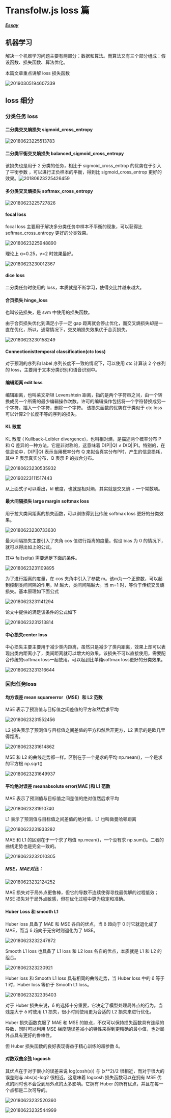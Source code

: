 

# Transfolw.js loss 篇

##### [Essay](https://dixinl.github.io/Essay/)

## 机器学习

解决一个机器学习问题主要有两部分：数据和算法。而算法又有三个部分组成：假设函数、损失函数、算法优化。

本篇文章重点讲解 loss 损失函数

![20190305194607339](./images/20190305194607339.png)

## loss 细分

### 分类任务 loss

#### 二分类交叉熵损失 sigmoid_cross_entropy

![20180623225513783](./images/20180623225513783.png)

#### 二分类平衡交叉熵损失 balanced_sigmoid_cross_entropy

该损失也是用于 2 分类的任务，相比于 sigmoid_cross_entrop 的优势在于引入了平衡参数 ，可以进行正负样本的平衡，得到比 sigmoid_cross_entrop 更好的效果。![20180623225426459](./images/20180623225426459.png)

#### 多分类交叉熵损失 softmax_cross_entropy

![20180623225727826](./images/20180623225727826.png)

#### focal loss

focal loss 主要用于解决多分类任务中样本不平衡的现象，可以获得比 softmax_cross_entropy 更好的分类效果。

![20180623225948890](./images/20180623225948890.png)

理论上 α=0.25，γ=2 时效果最好。

![20180623230012367](./images/20180623230012367.png)

#### dice loss

二分类任务时使用的 loss，本质就是不断学习，使得交比并越来越大。

#### 合页损失 hinge_loss

也叫铰链损失，是 svm 中使用的损失函数。

由于合页损失优化到满足小于一定 gap 距离就会停止优化，而交叉熵损失却是一直在优化，所以，通常情况下，交叉熵损失效果优于合页损失。

![20180623230158249](./images/20180623230158249.png)

#### Connectionisttemporal classification(ctc loss)

对于预测的序列和 label 序列长度不一致的情况下，可以使用 ctc 计算该 2 个序列的 loss，主要用于文本分类识别和语音识别中。

#### 编辑距离 edit loss

编辑距离，也叫莱文斯坦 Levenshtein 距离，指的是两个字符串之间，由一个转换成另一个所需的最少编辑操作次数。许可的编辑操作包括将一个字符替换成另一个字符，插入一个字符，删除一个字符。
该损失函数的优势在于类似于 ctc loss 可以计算2个长度不等的序列的损失。

#### KL 散度

KL 散度 ( Kullback–Leibler divergence)，也叫相对熵，是描述两个概率分布 P 和 Q 差异的一种方法。它是非对称的，这意味着 D(P||Q) ≠ D(Q||P)。特别的，在信息论中，D(P||Q) 表示当用概率分布 Q 来拟合真实分布P时，产生的信息损耗，其中 P 表示真实分布，Q 表示 P 的拟合分布。


![20180623230535932](./images/20180623230535932.png)

![20190223111517443](./images/20190223111517443.png)

从上面式子可以看出，kl 散度，也就是相对熵，其实就是交叉熵 + 一个常数项。

#### 最大间隔损失 large margin softmax loss

用于拉大类间距离的损失函数，可以训练得到比传统 softmax loss 更好的分类效果。

![20180623230733630](./images/20180623230733630.png)

最大间隔损失主要引入了夹角 cos 值进行距离的度量。假设 bias 为 0 的情况下，就可以得出如上的公式。

其中 fai(seita) 需要满足下面的条件。

![20180623231109895](./images/20180623231109895.png)

为了进行距离的度量，在 cos 夹角中引入了参数 m。该m为一个正整数，可以起到控制类间间隔的作用。M 越大，类间间隔越大。当 m=1 时，等价于传统交叉熵损失。基本原理如下面公式

![20180623231141294](./images/20180623231141294.png)

论文中提供的满足该条件的公式如下

![20180623231213814](./images/20180623231213814.png)

#### 中心损失center loss

中心损失主要主要用于减少类内距离，虽然只是减少了类内距离，效果上却可以表现出类内距离小了，类间距离就可以增大的效果。该损失不可以直接使用，需要配合传统的softmax loss一起使用。可以起到比单纯softmax loss更好的分类效果。

![20180623231316644](./images/20180623231316644.png)

### 回归任务loss

#### 均方误差 mean squareerror（MSE）和 L2 范数

MSE 表示了预测值与目标值之间差值的平方和然后求平均

![20180623231552456](./images/20180623231552456.png)

L2 损失表示了预测值与目标值之间差值的平方和然后开更方，L2 表示的是欧几里得距离。

![20180623231614862](./images/20180623231614862.png)

MSE 和 L2 的曲线走势都一样。区别在于一个是求的平均 np.mean()，一个是求的平方根 np.sqrt()

![20180623231649937](./images/20180623231649937.jpg)

#### 平均绝对误差 meanabsolute error(MAE )和 L1 范数

MAE 表示了预测值与目标值之间差值的绝对值然后求平均

![20180623231910740](./images/20180623231910740.png)

L1 表示了预测值与目标值之间差值的绝对值，L1 也叫做曼哈顿距离

![20180623231933282](./images/20180623231933282.png)

MAE 和 L1 的区别在于一个求了均值 np.mean()，一个没有求 np.sum()。二者的曲线走势也是完全一致的。

![20180623232010305](./images/20180623232010305.jpg)

##### MSE，MAE对比：

![20180623232124252](./images/20180623232124252.jpg)

MAE 损失对于局外点更鲁棒，但它的导数不连续使得寻找最优解的过程低效；MSE 损失对于局外点敏感，但在优化过程中更为稳定和准确。

#### Huber Loss 和 smooth L1

Huber loss 具备了 MAE 和 MSE 各自的优点，当 δ 趋向于 0 时它就退化成了 MAE，而当 δ 趋向于无穷时则退化为了 MSE。

![20180623232247872](./images/20180623232247872.png)

Smooth L1 loss 也具备了 L1 loss 和 L2 loss 各自的优点，本质就是 L1 和 L2 的组合。

![2018062323230921](./images/2018062323230921.png)

Huber loss 和 Smooth L1 loss 具有相同的曲线走势，当 Huber loss 中的 δ 等于 1 时，Huber loss 等价于 Smooth L1 loss。

![20180623232335403](./images/20180623232335403.jpg)

对于 Huber 损失来说，δ 的选择十分重要，它决定了模型处理局外点的行为。当残差大于 δ 时使用 L1 损失，很小时则使用更为合适的 L2 损失来进行优化。

Huber 损失函数克服了 MAE 和 MSE 的缺点，不仅可以保持损失函数具有连续的导数，同时可以利用 MSE 梯度随误差减小的特性来得到更精确的最小值，也对局外点具有更好的鲁棒性。

但 Huber 损失函数的良好表现得益于精心训练的超参数 δ。


#### 对数双曲余弦 logcosh

其优点在于对于很小的误差来说 log(cosh(x)) 与 (x**2)/2 很相近，而对于很大的误差则与 abs(x)-log2 很相近。这意味着 logcosh 损失函数可以在拥有 MSE 优点的同时也不会受到局外点的太多影响。它拥有 Huber 的所有优点，并且在每一个点都是二次可导的。

![20180623232520360](./images/20180623232520360.png)

![20180623232544999](./images/20180623232544999.jpg)